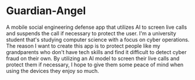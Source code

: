 # Guardian-Angel
A mobile social engineering defense app that utilizes AI to screen live calls and suspends the call if necessary to protect the user.
I'm a university student that's studying computer science with a focus on cyber operations. The reason I want to create this app is to protect people like my grandparents who don't have tech skills and find it difficult to detect cyber fraud on their own. By utilizing an AI model to screen their live calls and protect them if necessary, I hope to give them some peace of mind when using the devices they enjoy so much.
